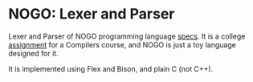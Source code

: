 NOGO: Lexer and Parser
======================

Lexer and Parser of NOGO programming language
[specs](http://ccia.ei.uvigo.es/docencia/PL/doc/nogo.html). It is a college
[assignment](http://ccia.ei.uvigo.es/docencia/PL/practicas1213/practica.html)
for a Compilers course, and NOGO is just a toy language designed for it.

It is implemented using Flex and Bison, and plain C (not C++).
